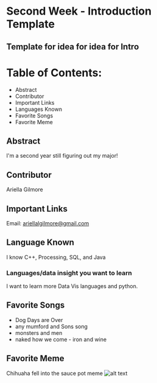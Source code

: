 # Second Week - Introduction Template
## Template for idea for idea for Intro
# Table of Contents:
* Abstract
* Contributor
* Important Links
* Languages Known
* Favorite Songs
* Favorite Meme
## Abstract
I'm a second year still figuring out my major!
## Contributor
Ariella Gilmore
## Important Links
Email: ariellalgilmore@gmail.com
## Language Known
I know C++, Processing, SQL, and Java
### Languages/data insight you want to learn
I want to learn more Data Vis languages and python. 
## Favorite Songs
* Dog Days are Over
* any mumford and Sons song
* monsters and men
* naked how we come - iron and wine
## Favorite Meme
Chihuaha fell into the sauce pot meme
![alt text](https://pics.onsizzle.com/rain-drop-drop-top-chihuahua-fell-into-the-sauce-pot-11804716.png "Logo Title Text 1")
